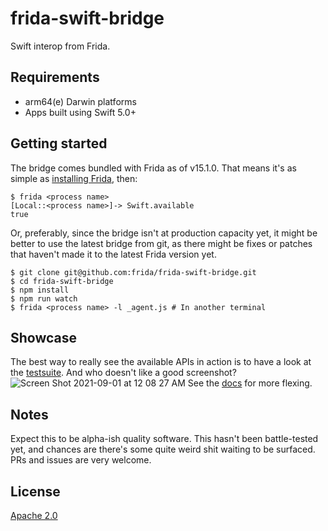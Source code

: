 # frida-swift-bridge

Swift interop from Frida.

## Requirements

- arm64(e) Darwin platforms
- Apps built using Swift 5.0+

## Getting started
The bridge comes bundled with Frida as of v15.1.0. That means it's as simple as [installing Frida](https://frida.re/docs/installation/), then:
```
$ frida <process name>
[Local::<process name>]-> Swift.available
true
```
Or, preferably, since the bridge isn't at production capacity yet, it might be better to use the latest
bridge from git, as there might be fixes or patches that haven't made it to the latest Frida version yet.
```
$ git clone git@github.com:frida/frida-swift-bridge.git
$ cd frida-swift-bridge
$ npm install
$ npm run watch
$ frida <process name> -l _agent.js # In another terminal
```

## Showcase
The best way to really see the available APIs in action is to have a look at the [testsuite](test/basics.c). And who doesn't like a good screenshot?
![Screen Shot 2021-09-01 at 12 08 27 AM](https://user-images.githubusercontent.com/48328712/131582122-5efb6ea0-304a-49b6-bcdc-d909fbbeadee.png)
See the [docs](docs/api.md) for more flexing.

## Notes
Expect this to be alpha-ish quality software. This hasn't been battle-tested yet, and chances are there's some quite weird shit waiting to be surfaced. PRs and issues are very welcome.

## License
[Apache 2.0](LICENSE.md)

